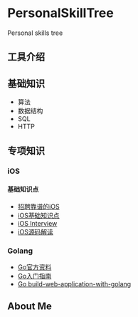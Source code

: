 # PersonalSkillTree
Personal skills tree

## 工具介绍

## 基础知识
* 算法
* 数据结构
* SQL
* HTTP

## 专项知识

### iOS

#### 基础知识点

* [招聘靠谱的iOS](https://github.com/ChenYilong/iOSInterviewQuestions)
* [iOS基础知识点](http://www.jianshu.com/p/64a7c9f7f6b2)
* [iOS Interview](http://www.jianshu.com/p/b4e1e57fa137)
* [iOS源码解读](https://github.com/Draveness/iOS-Source-Code-Analyze)


### Golang

* [Go官方资料](https://go-zh.org/doc/)
* [Go入门指南](https://github.com/Unknwon/the-way-to-go_ZH_CN)
* [Go build-web-application-with-golang](https://github.com/astaxie/build-web-application-with-golang)


## About Me
